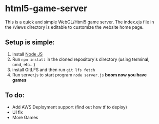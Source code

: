 # html5-game-server

This is a quick and simple WebGL/Html5 game server. 
The index.ejs file in the /views directory is editable to customize the website home page.

## Setup is simple:
1. Install <a href='https://nodejs.org/en/'>Node JS</a>
2. Run ```npm install``` in the cloned repository's directory (using terminal, cmd, etc...)
3. install GitLFS and then run ```git lfs fetch```
4. Run server.js to start program ```node server.js```
**boom now you have games**

## To do: 
- Add AWS Deployment support (find out how tf to deploy)
- UI fix
- More Games

